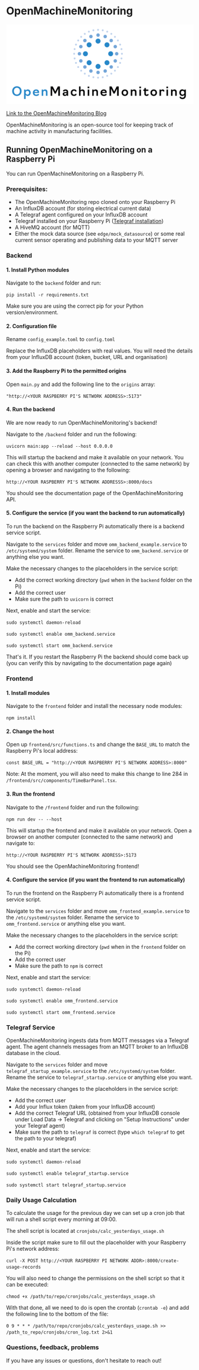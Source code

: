 # OpenMachineMonitoring

![OpenMachineMonitoring logo](assets/OMM_Logo_2xPNG%402x.png)

[Link to the OpenMachineMonitoring Blog](openmachinemonitoring.substack.com)

OpenMachineMonitoring is an open-source tool for keeping track of machine activity in manufacturing facilities.

## Running OpenMachineMonitoring on a Raspberry Pi

You can run OpenMachineMonitoring on a Raspberry Pi.

### Prerequisites:

- The OpenMachineMonitoring repo cloned onto your Raspberry Pi
- An InfluxDB account (for storing electrical current data)
- A Telegraf agent configured on your InfluxDB account
- Telegraf installed on your Raspberry Pi ([Telegraf installation](https://portal.influxdata.com/downloads/))
- A HiveMQ account (for MQTT)
- Either the mock data source (see `edge/mock_datasource`) or some real current sensor operating and publishing data to your MQTT server

### Backend

#### 1. Install Python modules

Navigate to the `backend` folder and run:

`pip install -r requirements.txt`

Make sure you are using the correct pip for your Python version/environment.

#### 2. Configuration file

Rename `config_example.toml` to `config.toml`

Replace the InfluxDB placeholders with real values. You will need the details from your InfluxDB account (token, bucket, URL and organisation)

#### 3. Add the Raspberry Pi to the permitted origins

Open `main.py` and add the following line to the `origins` array:

`"http://<YOUR RASPBERRY PI'S NETWORK ADDRESS>:5173"`

#### 4. Run the backend

We are now ready to run OpenMachineMonitoring's backend!

Navigate to the `/backend` folder and run the following:

`uvicorn main:app --reload --host 0.0.0.0`

This will startup the backend and make it available on your network. You can check this with another computer (connected to the same network) by opening a browser and navigating to the following:

`http://<YOUR RASPBERRY PI'S NETWORK ADDRESSS>:8000/docs`

You should see the documentation page of the OpenMachineMonitoring API.

#### 5. Configure the service (if you want the backend to run automatically)

To run the backend on the Raspberry Pi automatically there is a backend service script.

Navigate to the `services` folder and move `omm_backend_example.service` to `/etc/systemd/system` folder. Rename the service to `omm_backend.service` or anything else you want.

Make the necessary changes to the placeholders in the service script:

- Add the correct working directory (`pwd` when in the `backend` folder on the Pi)
- Add the correct user
- Make sure the path to `uvicorn` is correct

Next, enable and start the service:

`sudo systemctl daemon-reload`

`sudo systemctl enable omm_backend.service`

`sudo systemctl start omm_backend.service`

That's it. If you restart the Raspberry Pi the backend should come back up (you can verify this by navigating to the documentation page again)

### Frontend

#### 1. Install modules

Navigate to the `frontend` folder and install the necessary node modules:

`npm install`

#### 2. Change the host

Open up `frontend/src/functions.ts` and change the `BASE_URL` to match the Raspberry Pi's local address:

`const BASE_URL = "http://<YOUR RASPBERRY PI'S NETWORK ADDRESS>:8000"`

Note: At the moment, you will also need to make this change to line 284 in `/frontend/src/components/TimeBarPanel.tsx`.

#### 3. Run the frontend

Navigate to the `/frontend` folder and run the following:

`npm run dev -- --host`

This will startup the frontend and make it available on your network. Open a browser on another computer (connected to the same network) and navigate to:

`http://<YOUR RASPBERRY PI'S NETWORK ADDRESS>:5173`

You should see the OpenMachineMonitoring frontend!

#### 4. Configure the service (if you want the frontend to run automatically)

To run the frontend on the Raspberry Pi automatically there is a frontend service script.

Navigate to the `services` folder and move `omm_frontend_example.service` to the `/etc/systemd/system` folder. Rename the service to `omm_frontend.service` or anything else you want.

Make the necessary changes to the placeholders in the service script:

- Add the correct working directory (`pwd` when in the `frontend` folder on the Pi)
- Add the correct user
- Make sure the path to `npm` is correct

Next, enable and start the service:

`sudo systemctl daemon-reload`

`sudo systemctl enable omm_frontend.service`

`sudo systemctl start omm_frontend.service`

### Telegraf Service

OpenMachineMonitoring ingests data from MQTT messages via a Telegraf agent. The agent channels messages from an MQTT broker to an InfluxDB database in the cloud.

Navigate to the `services` folder and move `telegraf_startup_example.service` to the `/etc/systemd/system` folder. Rename the service to `telegraf_startup.service` or anything else you want.

Make the necessary changes to the placeholders in the service script:

- Add the correct user
- Add your Influx token (taken from your InfluxDB account)
- Add the correct Telegraf URL (obtained from your InfluxDB console under Load Data -> Telegraf and clicking on "Setup Instructions" under your Telegraf agent)
- Make sure the path to `telegraf` is correct (type `which telegraf` to get the path to your telegraf)

Next, enable and start the service:

`sudo systemctl daemon-reload`

`sudo systemctl enable telegraf_startup.service`

`sudo systemctl start telegraf_startup.service`

### Daily Usage Calculation

To calculate the usage for the previous day we can set up a cron job that will run a shell script every morning at 09:00.

The shell script is located at `cronjobs/calc_yesterdays_usage.sh`

Inside the script make sure to fill out the placeholder with your Raspberry Pi's network address:

`curl -X POST http://<YOUR RASPBERRY PI NETWORK ADDR>:8000/create-usage-records`

You will also need to change the permissions on the shell script so that it can be executed:

`chmod +x /path/to/repo/cronjobs/calc_yesterdays_usage.sh`

With that done, all we need to do is open the crontab (`crontab -e`) and add the following line to the bottom of the file:

`0 9 * * * /path/to/repo/cronjobs/calc_yesterdays_usage.sh >> /path_to_repo/cronjobs/cron_log.txt 2>&1`

### Questions, feedback, problems

If you have any issues or questions, don't hesitate to reach out!
